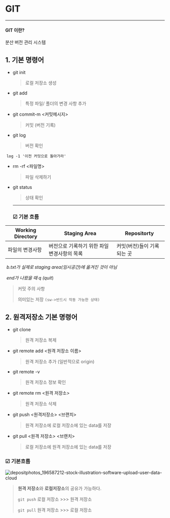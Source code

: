 # GIT

----

#### GIT 이란?

분산 버전 관리 시스템



## 1. 기본 명령어

- git init

  > 로컬 저장소 생성



- git add <file>

  >  특정 파일/ 폴더의 변경 사항 추가



- git commit-m <커밋메시지>

  > 커밋 (버전 기록)

  

- git log

  > 버전 확인

​		```log -1 '이전 커밋으로 돌아가라'```

- rm -rf <파일명>

  > 파일 삭제하기

  

- git status

  > 상태 확인

  
  
  ---
  
  ### ☑ 기본 흐름

| Working Directory | Staging Area                                | Repositorty                |
| ----------------- | ------------------------------------------- | -------------------------- |
| 파일의 변경사항   | 버전으로 기록하기 위한 파일 변경사항의 목록 | 커밋(버전)들이 기록되는 곳 |

​	*b.txt가 실제로 staging area(임시공간)에 옮겨진 것이 아님*

​	*end가 나왔을 때 q (quit*)

> 커밋 주의 사항
>
> 의미있는 저장 ```(sw->반드시 작동 가능한 상태)```



## 2. 원격저장소 기본 명령어



- git clone <url>

  > 원격 저장소 복제

  

- git remote add <원격 저장소 이름> <url>

  > 원격 저장소 추가 (일반적으로 origin)

  

- git remote -v

  > 원격 저장소 정보 확인

  

- git remote rm <원격 저장소>

  > 원격 저장소 삭제

  

- git push <원격저장소> <브랜치>

  > 원격 저장소에 로컬 저장소에 있는 data를 저장

  

- git pull <원격 저장소> <브랜치>

  > 로컬 저장소에 원격 저장소에 있는 data를 저장

  

###   ☑ 기본흐름



![depositphotos_196587212-stock-illustration-software-upload-user-data-cloud](https://user-images.githubusercontent.com/106505931/177663952-c354b134-a784-4ef8-9252-2b2e1c8b7363.jpg)




> **원격 저장소**와 **로컬저장소**의 공유가 가능하다.
>
> ```git push``` 로컬 저장소 >>> 원격 저장소
>
> ```git pull``` 원격 저장소 >>> 로컬 저장소

